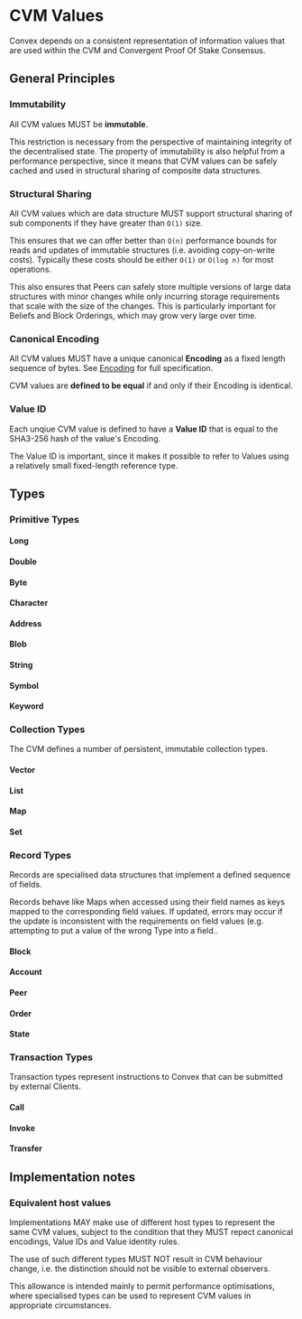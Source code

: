 # CVM Values

Convex depends on a consistent representation of information values that are used within the CVM and Convergent Proof Of Stake Consensus.

## General  Principles

### Immutability

All CVM values MUST be **immutable**. 

This restriction is necessary from the perspective of maintaining integrity of the decentralised state. The property of immutability is also helpful from a performance perspective, since it means that CVM values can be safely cached and used in structural sharing of composite data structures.

### Structural Sharing

All CVM values which are data structure MUST support structural sharing of sub components if they have greater than `O(1)` size. 

This ensures that we can offer better than `O(n)` performance bounds for reads and updates of immutable structures (i.e. avoiding copy-on-write costs). Typically these costs should be either `O(1)` or `O(log n)` for most operations.

This also ensures that Peers can safely store multiple versions of large data structures with minor changes while only incurring storage requirements that scale with the size of the changes. This is particularly important for Beliefs and Block Orderings, which may grow very large over time.

### Canonical Encoding

All CVM values MUST have a unique canonical **Encoding** as a fixed length sequence of bytes. See [Encoding](encoding.md) for full specification.

CVM values are **defined to be equal** if and only if their Encoding is identical.

### Value ID

Each unqiue CVM value is defined to have a **Value ID** that is equal to the SHA3-256 hash of the value's Encoding.

The Value ID is important, since it makes it possible to refer to Values using a relatively small fixed-length reference type. 

## Types

### Primitive Types

#### Long

#### Double

#### Byte

#### Character

#### Address

#### Blob

#### String

#### Symbol

#### Keyword

### Collection Types

The CVM defines a number of persistent, immutable collection types.

#### Vector

#### List

#### Map

#### Set

### Record Types

Records are specialised data structures that implement a defined sequence of fields.

Records behave like Maps when accessed using their field names as keys mapped to the corresponding field values. If updated, errors may occur if the update is inconsistent with the requirements on field values (e.g. attempting to put a value of the wrong Type into a field..

#### Block

#### Account

#### Peer

#### Order

#### State

### Transaction Types

Transaction types represent instructions to Convex that can be submitted by external Clients.

#### Call

#### Invoke

#### Transfer

## Implementation notes

### Equivalent host values

Implementations MAY make use of different host types to represent the same CVM values, subject to the condition that they MUST repect canonical encodings, Value IDs and Value  identity rules.

The use of such different types MUST NOT result in CVM behaviour change, i.e. the distinction should not be visible to external observers.

This allowance is intended mainly to permit performance optimisations, where specialised types can be used to represent CVM values in appropriate circumstances.
